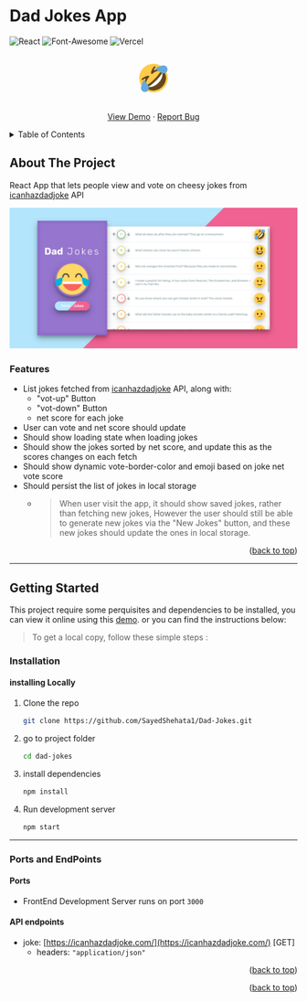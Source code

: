 # Dad Jokes App

<div id="top"></div>

![React](https://img.shields.io/badge/React-20232A?style=for-the-badge&logo=react&logoColor=61DAFB)
![Font-Awesome](https://img.shields.io/badge/Font_Awesome-339AF0?style=for-the-badge&logo=fontawesome&logoColor=white)
![Vercel](https://img.shields.io/badge/Vercel-000000?style=for-the-badge&logo=vercel&logoColor=white)

<!-- PROJECT LOGO -->
<div align="center">
  <br>
  <a href="https://dad-jokes-flax.vercel.app/">
      <img src="./public/logo512.png" alt="Logo" height="50" >
    </a>
  <br>
  <br>

  <p align="center">
  <a href="https://dad-jokes-smoky.vercel.app/">View Demo</a>
    ·
    <a href="https://github.com/SayedShehata1/Dad-Jokes/issues">Report Bug</a>
  </p>
</div>

<!-- TABLE OF CONTENTS -->
<details>
  <summary>Table of Contents</summary>
  <ol>
    <li>
      <a href="#about-the-project">About The Project</a>
      <ul>
        <li><a href="#features">Features</a></li>
      </ul>
    </li>
    <li>
      <a href="#getting-started">Getting Started</a>
      <ul>
        <li><a href="#installation">Installation</a></li>
        <li><a href="#ports-and-endpoints">Ports and EndPoints</a></li>
      </ul>
    </li>
    <li><a href="#contributing">Contributing</a></li>
  </ol>
</details>

<!-- ABOUT THE PROJECT -->

## About The Project

React App that lets people view and vote on cheesy jokes from [icanhazdadjoke](https://icanhazdadjoke.com/) API

![Preview](./src/assets/preview.png)

### Features

- List jokes fetched from [icanhazdadjoke](https://icanhazdadjoke.com/) API, along with:
  - "vot-up" Button
  - "vot-down" Button
  - net score for each joke
- User can vote and net score should update
- Should show loading state when loading jokes
- Should show the jokes sorted by net score, and update this as the scores changes on each fetch
- Should show dynamic vote-border-color and emoji based on joke net vote score
- Should persist the list of jokes in local storage
  - > When user visit the app, it should show saved jokes, rather than fetching new jokes, However the user should still be able to generate new jokes via the "New Jokes" button, and these new jokes should update the ones in local storage.

<p align="right">(<a href="#top">back to top</a>)</p>

---

## Getting Started

This project require some perquisites and dependencies to be installed, you can view it online using this [demo](https://dad-jokes-smoky.vercel.app/). or you can find the instructions below:

> To get a local copy, follow these simple steps :

### Installation

#### installing Locally

1. Clone the repo

   ```sh
   git clone https://github.com/SayedShehata1/Dad-Jokes.git
   ```

2. go to project folder

   ```sh
   cd dad-jokes
   ```

3. install dependencies

   ```bash
   npm install
   ```

4. Run development server

   ```sh
   npm start
   ```

---

### Ports and EndPoints

#### Ports

- FrontEnd Development Server runs on port `3000`

#### API endpoints

- joke: [https://icanhazdadjoke.com/](https://icanhazdadjoke.com/) [GET]
  - headers: `"application/json"`

<p align="right">(<a href="#top">back to top</a>)</p>

<p align="right">(<a href="#top">back to top</a>)</p>

